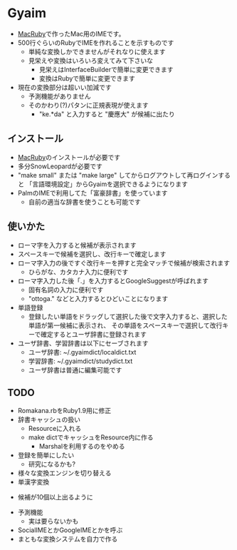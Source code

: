 # Gyaim

 * [MacRuby](http://www.macruby.org/)で作ったMac用のIMEです。
 * 500行ぐらいのRubyでIMEを作れることを示すものです
    * 単純な変換しかできませんがそれなりに使えます
    * 見栄えや変換はいろいろ変えてみて下さいな
        * 見栄えはInterfaceBuilderで簡単に変更できます
        * 変換はRubyで簡単に変更できます
 * 現在の変換部分は超いい加減です
    * 予測機能がありません
    * そのかわり(?)パタンに正規表現が使えます
        * "ke.*da" と入力すると "慶應大" が候補に出たり

## インストール

 * [MacRuby](http://www.macruby.org/)のインストールが必要です
 * 多分SnowLeopardが必要です
 * "make small" または "make large" してからログアウトして再ログインすると
   「言語環境設定」からGyaimを選択できるようになります
 * PalmのIMEで利用してた「富豪辞書」を使っています
    * 自前の適当な辞書を使うことも可能です

## 使いかた

 * ローマ字を入力すると候補が表示されます
 * スペースキーで候補を選択し、改行キーで確定します
 * ローマ字入力の後ですぐ改行キーを押すと完全マッチで候補が検索されます
    * ひらがな、カタカナ入力に便利です
 * ローマ字入力した後「.」を入力するとGoogleSuggestが呼ばれます
    * 固有名詞の入力に便利です
    * "ottoga." などと入力するとひどいことになります
 * 単語登録
    - 登録したい単語をドラッグして選択した後で文字入力すると、選択した単語が第一候補に表示され、
      その単語をスペースキーで選択して改行キーで確定するとユーザ辞書に登録されます
 * ユーザ辞書、学習辞書は以下にセーブされます
    - ユーザ辞書: ~/.gyaimdict/localdict.txt
    - 学習辞書: ~/.gyaimdict/studydict.txt
    - ユーザ辞書は普通に編集可能です

## TODO

 * Romakana.rbをRuby1.9用に修正
 * 辞書キャッシュの扱い
    - Resourceに入れる
    - make dictでキャッシュをResource内に作る
        - Marshalを利用するのをやめる
 * 登録を簡単にしたい
    - 研究になるかも?
 * 様々な変換エンジンを切り替える
 * 単漢字変換
  - 候補が10個以上出るように
 * 予測機能
    - 実は要らないかも
 * SocialIMEとかGoogleIMEとかを呼ぶ
 * まともな変換システムを自力で作る

<!--
## 論文ネタ

 * IME用のヒントを与えるアプリケーション
        <input type="text" hint="kamakura_address">
   みたいにすると鎌倉の住所を入力しやすいIMEが出てくる
 * ヒントを出すだけだと既に色々あるかも
 * ヒントによって画像すら入れられるようにすると凄い
 * MacのIMEで画像を入力できる気がする
    - NSTextViewじゃなくてWebView(?)にすればよい
-->
